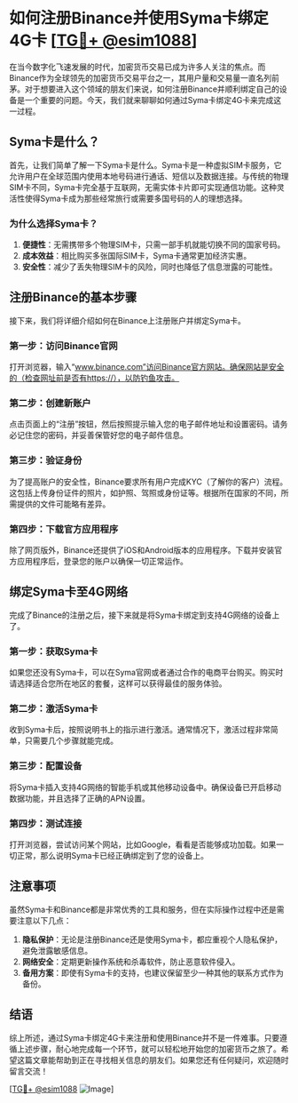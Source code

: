 # 如何注册Binance并使用Syma卡绑定4G卡 [[TG💪+ @esim1088](https://t.me/s/esim1088)]

在当今数字化飞速发展的时代，加密货币交易已成为许多人关注的焦点。而Binance作为全球领先的加密货币交易平台之一，其用户量和交易量一直名列前茅。对于想要进入这个领域的朋友们来说，如何注册Binance并顺利绑定自己的设备是一个重要的问题。今天，我们就来聊聊如何通过Syma卡绑定4G卡来完成这一过程。

## Syma卡是什么？

首先，让我们简单了解一下Syma卡是什么。Syma卡是一种虚拟SIM卡服务，它允许用户在全球范围内使用本地号码进行通话、短信以及数据连接。与传统的物理SIM卡不同，Syma卡完全基于互联网，无需实体卡片即可实现通信功能。这种灵活性使得Syma卡成为那些经常旅行或需要多国号码的人的理想选择。

### 为什么选择Syma卡？

1. **便捷性**：无需携带多个物理SIM卡，只需一部手机就能切换不同的国家号码。
2. **成本效益**：相比购买多张国际SIM卡，Syma卡通常更加经济实惠。
3. **安全性**：减少了丢失物理SIM卡的风险，同时也降低了信息泄露的可能性。

## 注册Binance的基本步骤

接下来，我们将详细介绍如何在Binance上注册账户并绑定Syma卡。

### 第一步：访问Binance官网

打开浏览器，输入“www.binance.com”访问Binance官方网站。确保网站是安全的（检查网址前是否有https://），以防钓鱼攻击。

### 第二步：创建新账户

点击页面上的“注册”按钮，然后按照提示输入您的电子邮件地址和设置密码。请务必记住您的密码，并妥善保管好您的电子邮件信息。

### 第三步：验证身份

为了提高账户的安全性，Binance要求所有用户完成KYC（了解你的客户）流程。这包括上传身份证件的照片，如护照、驾照或身份证等。根据所在国家的不同，所需提供的文件可能略有差异。

### 第四步：下载官方应用程序

除了网页版外，Binance还提供了iOS和Android版本的应用程序。下载并安装官方应用程序后，登录您的账户以确保一切正常运作。

## 绑定Syma卡至4G网络

完成了Binance的注册之后，接下来就是将Syma卡绑定到支持4G网络的设备上了。

### 第一步：获取Syma卡

如果您还没有Syma卡，可以在Syma官网或者通过合作的电商平台购买。购买时请选择适合您所在地区的套餐，这样可以获得最佳的服务体验。

### 第二步：激活Syma卡

收到Syma卡后，按照说明书上的指示进行激活。通常情况下，激活过程非常简单，只需要几个步骤就能完成。

### 第三步：配置设备

将Syma卡插入支持4G网络的智能手机或其他移动设备中。确保设备已开启移动数据功能，并且选择了正确的APN设置。

### 第四步：测试连接

打开浏览器，尝试访问某个网站，比如Google，看看是否能够成功加载。如果一切正常，那么说明Syma卡已经正确绑定到了您的设备上。

## 注意事项

虽然Syma卡和Binance都是非常优秀的工具和服务，但在实际操作过程中还是需要注意以下几点：

1. **隐私保护**：无论是注册Binance还是使用Syma卡，都应重视个人隐私保护，避免泄露敏感信息。
2. **网络安全**：定期更新操作系统和杀毒软件，防止恶意软件侵入。
3. **备用方案**：即使有Syma卡的支持，也建议保留至少一种其他的联系方式作为备份。

## 结语

综上所述，通过Syma卡绑定4G卡来注册和使用Binance并不是一件难事。只要遵循上述步骤，耐心地完成每一个环节，就可以轻松地开始您的加密货币之旅了。希望这篇文章能帮助到正在寻找相关信息的朋友们。如果您还有任何疑问，欢迎随时留言交流！

[[TG💪+ @esim1088](https://t.me/s/esim1088) ![Image](https://i.postimg.cc/4NQfJmqS/Snipaste-2025-05-13-00-14-12.png)]